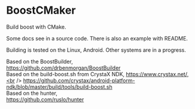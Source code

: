 # BoostCMaker
Build boost with CMake.

Some docs see in a source code. There is also an example with README.

Building is tested on the Linux, Android. Other systems are in a progress.

Based on the BoostBuilder,<br />
https://github.com/drbenmorgan/BoostBuilder<br />
Based on the build-boost.sh from CrystaX NDK, https://www.crystax.net/,<br />
https://github.com/crystax/android-platform-ndk/blob/master/build/tools/build-boost.sh<br />
Based on the hunter,<br />
https://github.com/ruslo/hunter
